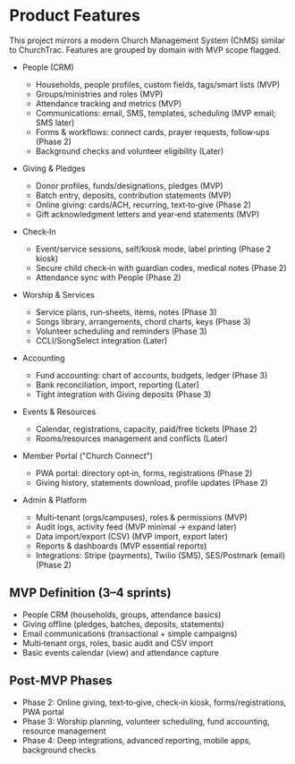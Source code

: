 # Product Features

This project mirrors a modern Church Management System (ChMS) similar to ChurchTrac. Features are grouped by domain with MVP scope flagged.

- People (CRM)
  - Households, people profiles, custom fields, tags/smart lists (MVP)
  - Groups/ministries and roles (MVP)
  - Attendance tracking and metrics (MVP)
  - Communications: email, SMS, templates, scheduling (MVP email; SMS later)
  - Forms & workflows: connect cards, prayer requests, follow‑ups (Phase 2)
  - Background checks and volunteer eligibility (Later)

- Giving & Pledges
  - Donor profiles, funds/designations, pledges (MVP)
  - Batch entry, deposits, contribution statements (MVP)
  - Online giving: cards/ACH, recurring, text‑to‑give (Phase 2)
  - Gift acknowledgment letters and year‑end statements (MVP)

- Check‑In
  - Event/service sessions, self/kiosk mode, label printing (Phase 2 kiosk)
  - Secure child check‑in with guardian codes, medical notes (Phase 2)
  - Attendance sync with People (Phase 2)

- Worship & Services
  - Service plans, run‑sheets, items, notes (Phase 3)
  - Songs library, arrangements, chord charts, keys (Phase 3)
  - Volunteer scheduling and reminders (Phase 3)
  - CCLI/SongSelect integration (Later)

- Accounting
  - Fund accounting: chart of accounts, budgets, ledger (Phase 3)
  - Bank reconciliation, import, reporting (Later)
  - Tight integration with Giving deposits (Phase 3)

- Events & Resources
  - Calendar, registrations, capacity, paid/free tickets (Phase 2)
  - Rooms/resources management and conflicts (Later)

- Member Portal ("Church Connect")
  - PWA portal: directory opt‑in, forms, registrations (Phase 2)
  - Giving history, statements download, profile updates (Phase 2)

- Admin & Platform
  - Multi‑tenant (orgs/campuses), roles & permissions (MVP)
  - Audit logs, activity feed (MVP minimal → expand later)
  - Data import/export (CSV) (MVP import, export later)
  - Reports & dashboards (MVP essential reports)
  - Integrations: Stripe (payments), Twilio (SMS), SES/Postmark (email) (Phase 2)

## MVP Definition (3–4 sprints)
- People CRM (households, groups, attendance basics)
- Giving offline (pledges, batches, deposits, statements)
- Email communications (transactional + simple campaigns)
- Multi‑tenant orgs, roles, basic audit and CSV import
- Basic events calendar (view) and attendance capture

## Post‑MVP Phases
- Phase 2: Online giving, text‑to‑give, check‑in kiosk, forms/registrations, PWA portal
- Phase 3: Worship planning, volunteer scheduling, fund accounting, resource management
- Phase 4: Deep integrations, advanced reporting, mobile apps, background checks
